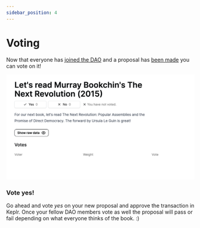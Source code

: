 ```yaml
---
sidebar_position: 4
---
```


# Voting

Now that everyone has [joined the DAO](./joining.md) and a proposal
has [been made](./create-a-proposal.md) you can vote on it!

![](/static/img/quickstart/vote-voting.png)

### Vote yes!

Go ahead and vote *yes* on your new proposal and approve the
transaction in Keplr. Once your fellow DAO members vote as well the
proposal will pass or fail depending on what everyone thinks of the
book. :)
